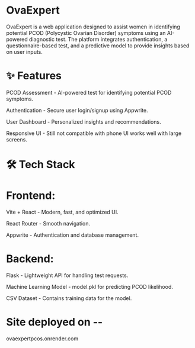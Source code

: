  # OvaExpert

OvaExpert is a web application designed to assist women in identifying potential PCOD (Polycystic Ovarian Disorder) symptoms using an AI-powered diagnostic test. The platform integrates authentication, a questionnaire-based test, and a predictive model to provide insights based on user inputs.

# ✨ Features

PCOD Assessment - AI-powered test for identifying potential PCOD symptoms.

Authentication - Secure user login/signup using Appwrite.

User Dashboard - Personalized insights and recommendations.

Responsive UI - Still not compatible with phone UI works well with large screens.

# 🛠️ Tech Stack

# Frontend:

Vite + React - Modern, fast, and optimized UI.

React Router - Smooth navigation.

Appwrite - Authentication and database management.

# Backend:

Flask - Lightweight API for handling test requests.

Machine Learning Model - model.pkl for predicting PCOD likelihood.

CSV Dataset - Contains training data for the model.

# Site deployed on --
ovaexpertpcos.onrender.com

